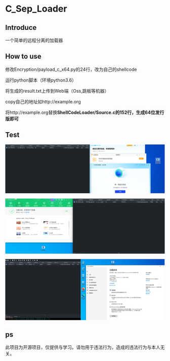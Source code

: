 # C_Sep_Loader

## Introduce

一个简单的远程分离的加载器

## How to use

修改Encryption/payload_c_x64.py的24行，改为自己的shellcode

运行python脚本（环境python3.6）

将生成的result.txt上传到Web端（Oss,跳板等机器）

copy自己的地址如http://example.org

将http://example.org替换**ShellCodeLoader/Source.c的152行，生成64位发行版即可**

## Test

![Untitled](C_Sep_Loader%208dcd4f04e7e941a480b9ed1d1b3ef0a8/Untitled.png)

![Untitled](C_Sep_Loader%208dcd4f04e7e941a480b9ed1d1b3ef0a8/Untitled%201.png)

![Untitled](C_Sep_Loader%208dcd4f04e7e941a480b9ed1d1b3ef0a8/Untitled%202.png)

## ps

此项目为开源项目，仅提供与学习。请勿用于违法行为，造成的违法行为与本人无关。
